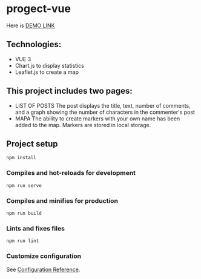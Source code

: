 # progect-vue

Here is [DEMO LINK](https://jade-douhua-084d2a.netlify.app/)


## Technologies:
 - VUE 3
 - Chart.js  to display statistics
 - Leaflet.js to create a map

## This project includes two pages: 
 - LIST OF POSTS
   The post displays the title, text, number of comments, and a graph showing the number of characters in the commenter's post
 - MAPA
   The ability to create markers with your own name has been added to the map. Markers are stored in local storage.

## Project setup
```
npm install
```

### Compiles and hot-reloads for development
```
npm run serve
```

### Compiles and minifies for production
```
npm run build
```

### Lints and fixes files
```
npm run lint
```

### Customize configuration
See [Configuration Reference](https://cli.vuejs.org/config/).
